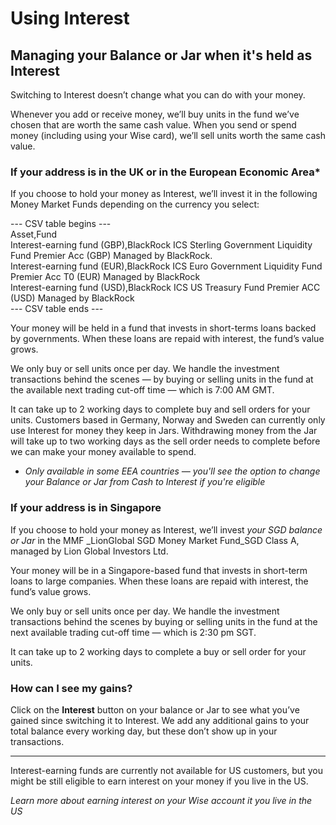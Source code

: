 # Using Interest  
## Managing your Balance or Jar when it's held as Interest  
Switching to Interest doesn’t change what you can do with your money. 

Whenever you add or receive money, we’ll buy units in the fund we’ve chosen that are worth the same cash value. When you send or spend money (including using your Wise card), we’ll sell units worth the same cash value.

###  **If your address is in the UK or in the European Economic Area***

If you choose to hold your money as Interest, we’ll invest it in the following Money Market Funds depending on the currency you select:


--- CSV table begins ---  
Asset,Fund  
Interest-earning fund (GBP),BlackRock ICS Sterling Government Liquidity Fund Premier Acc (GBP) Managed by BlackRock.  
Interest-earning fund (EUR),BlackRock ICS Euro Government Liquidity Fund Premier Acc T0 (EUR) Managed by BlackRock  
Interest-earning fund (USD),BlackRock ICS US Treasury Fund Premier ACC (USD) Managed by BlackRock  
--- CSV table ends ---  


Your money will be held in a fund that invests in short-terms loans backed by governments. When these loans are repaid with interest, the fund’s value grows. 

We only buy or sell units once per day. We handle the investment transactions behind the scenes — by buying or selling units in the fund at the available next trading cut-off time — which is 7:00 AM GMT. 

It can take up to 2 working days to complete buy and sell orders for your units. Customers based in Germany, Norway and Sweden can currently only use Interest for money they keep in Jars. Withdrawing money from the Jar will take up to two working days as the sell order needs to complete before we can make your money available to spend.

* _Only available in some EEA countries — you'll see the option to change your Balance or Jar from Cash to Interest if you're eligible_

###  **If your address is in Singapore**

If you choose to hold your money as Interest, we’ll invest _your SGD balance or Jar_ in the MMF _LionGlobal SGD Money Market Fund_SGD Class A, managed by Lion Global Investors Ltd.

Your money will be in a Singapore-based fund that invests in short-term loans to large companies. When these loans are repaid with interest, the fund’s value grows.

We only buy or sell units once per day. We handle the investment transactions behind the scenes by buying or selling units in the fund at the next available trading cut-off time — which is 2:30 pm SGT. 

It can take up to 2 working days to complete a buy or sell order for your units.

###  **How can I see my gains?**

Click on the **Interest** button on your balance or Jar to see what you’ve gained since switching it to Interest. We add any additional gains to your total balance every working day, but these don’t show up in your transactions.

* * *

Interest-earning funds are currently not available for US customers, but you might be still eligible to earn interest on your money if you live in the US.

 _Learn more about earning interest on your Wise account it you live in the US_